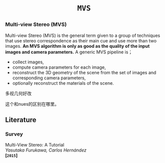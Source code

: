 # <p align=center>`MVS` </p>

### Multi-view Stereo (MVS)

Multi-view Stereo (MVS) is the general term given to a group of techniques that use stereo correspondence as their main cue and use more than two images. **An MVS algorithm is only as good as the quality of the input images and camera parameters.** A generic MVS pipeline is；

- collect images,
- compute camera parameters for each image,
- reconstruct the 3D geometry of the scene from the set of images and corresponding camera parameters,
- optionally reconstruct the materials of the scene.



多视几何好改





这个和nues的区别在哪里。

## Literature

### Survey

Multi-View Stereo: A Tutorial  
*Yasutaka Furukawa, Carlos Hernández*  
**[`2015`]**





